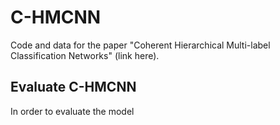 # C-HMCNN

Code and data for the paper "Coherent Hierarchical Multi-label Classification Networks" (link here). 

## Evaluate C-HMCNN

In order to evaluate the model 
